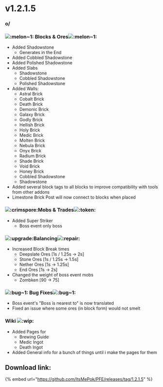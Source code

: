 # v1.2.1.5

### o/

### ![:melon\~1:](https://cdn.discordapp.com/emojis/1256350899006341221.webp?size=56\&quality=lossless) **Blocks & Ores**![:melon\~1:](https://cdn.discordapp.com/emojis/1256350899006341221.webp?size=56\&quality=lossless)

* Added Shadowstone
  * Generates in the End
* Added Cobbled Shadowstone
* Added Polished Shadowstone
* Added Slabs
  * Shadowstone
  * Cobbled Shadowstone
  * Polished Shadowstone
* Added Walls:
  * Astral Brick
  * Cobalt Brick
  * Death Brick
  * Demonic Brick
  * Galaxy Brick
  * Godly Brick
  * Hellish Brick
  * Holy Brick
  * Medic Brick
  * Molten Brick
  * Nebula Brick
  * Onyx Brick
  * Radium Brick
  * Shade Brick
  * Void Brick
  * Honey Brick
  * Cobbled Shadowstone
  * Shadowstone
* Added several block tags to all blocks to improve compatibility with tools from other addons
* Limestone Brick Post will now connect to blocks when placed

### ![:crimspore:](https://cdn.discordapp.com/emojis/1256322040273698837.webp?size=56\&quality=lossless)**Mobs & Trades**![:token:](https://cdn.discordapp.com/emojis/1256444347256275015.webp?size=56\&quality=lossless)

* Added Super Striker
  * Boss event only boss

### ![:upgrade:](https://cdn.discordapp.com/emojis/1256321190071504987.webp?size=56\&quality=lossless)**Balancing**![:repair:](https://cdn.discordapp.com/emojis/1256321195138220123.webp?size=56\&quality=lossless)

* Increased Block Break times
  * Deepslate Ores \[1s / 1.25s -> 2s]
  * Stone Ores \[1s / 1.25s -> 1.5s]
  * Nether Ores \[1s -> 1.25s]
  * End Ores \[1s -> 2s]
* Changed the weight of boss event mobs
  * Zombken \[90 -> 75]

### ![:bug\~1:](https://cdn.discordapp.com/emojis/1256350899933151273.webp?size=56\&quality=lossless) **Bug Fixes**![:bug\~1:](https://cdn.discordapp.com/emojis/1256350899933151273.webp?size=56\&quality=lossless)

* Boss event's "Boss is nearest to" is now translated
* Fixed an issue where some ores (in block form) would not smelt

### **Wiki** ![:wip:](https://cdn.discordapp.com/emojis/1256321305918050466.webp?size=56\&quality=lossless)

* Added Pages for
  * Brewing Guide
  * Medic Ingot
  * Death Ingot
* Added General info for a bunch of things until i make the pages for them

## Download link:

{% embed url="https://github.com/ItsMePok/PFE/releases/tag/1.2.1.5" %}
